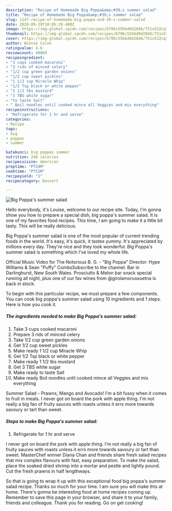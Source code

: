 ```yaml
---
description: "Recipe of Homemade Big Poppa&amp;#39;s summer salad"
title: "Recipe of Homemade Big Poppa&amp;#39;s summer salad"
slug: 1147-recipe-of-homemade-big-poppa-and-39-s-summer-salad
date: 2020-09-29T10:05:29.400Z
image: https://img-global.cpcdn.com/recipes/6796c55bbd0d2846/751x532cq70/big-poppas-summer-salad-recipe-main-photo.jpg
thumbnail: https://img-global.cpcdn.com/recipes/6796c55bbd0d2846/751x532cq70/big-poppas-summer-salad-recipe-main-photo.jpg
cover: https://img-global.cpcdn.com/recipes/6796c55bbd0d2846/751x532cq70/big-poppas-summer-salad-recipe-main-photo.jpg
author: Winnie Colon
ratingvalue: 4.6
reviewcount: 40869
recipeingredient:
- "3 cups cooked macaroni"
- "3 rids of minced celery"
- "1/2 cup green garden onions"
- "1/2 cup sweet pickles"
- "1 1/2 cup Miracle Whip"
- "1/2 Tsp black or white pepper"
- "1 1/2 tbs mustard"
- "3 TBS white sugar"
- "to taste Salt"
- " Boil noodles until cooked mince all Veggies and mix everything"
recipeinstructions:
- "Refrigerate for 1 hr and serve"
categories:
- Recipe
tags:
- big
- poppas
- summer

katakunci: big poppas summer 
nutrition: 246 calories
recipecuisine: American
preptime: "PT24M"
cooktime: "PT51M"
recipeyield: "1"
recipecategory: Dessert

---
```



![Big Poppa&#39;s summer salad](https://img-global.cpcdn.com/recipes/6796c55bbd0d2846/751x532cq70/big-poppas-summer-salad-recipe-main-photo.jpg)

Hello everybody, it's Louise, welcome to our recipe site. Today, I'm gonna show you how to prepare a special dish, big poppa&#39;s summer salad. It is one of my favorites food recipes. This time, I am going to make it a little bit tasty. This will be really delicious.

Big Poppa&#39;s summer salad is one of the most popular of current trending foods in the world. It's easy, it's quick, it tastes yummy. It's appreciated by millions every day. They're nice and they look wonderful. Big Poppa&#39;s summer salad is something which I've loved my whole life.

Official Music Video for The Notorious B. G. - &#34;Big Poppa&#34; Director: Hype Williams &amp; Sean &#34;Puffy&#34; CombsSubscribe to the channel. Bar in Darlinghurst, New South Wales. Prosciutto &amp; Melon bar snack special running all night, plus one of our fav wines from @girolamorussoetna is back in stock.


To begin with this particular recipe, we must prepare a few components. You can cook big poppa&#39;s summer salad using 10 ingredients and 1 steps. Here is how you cook it.

<!--inarticleads1-->

##### The ingredients needed to make Big Poppa&#39;s summer salad:

1. Take 3 cups cooked macaroni
1. Prepare 3 rids of minced celery
1. Take 1/2 cup green garden onions
1. Get 1/2 cup sweet pickles
1. Make ready 1 1/2 cup Miracle Whip
1. Get 1/2 Tsp black or white pepper
1. Make ready 1 1/2 tbs mustard
1. Get 3 TBS white sugar
1. Make ready to taste Salt
1. Make ready  Boil noodles until cooked mince all Veggies and mix everything


Summer Salad - Prawns, Mango and Avocado! I&#39;m a bit fussy when it comes to fruit in meals. I never got on board the pork with apple thing. I&#39;m not really a big fan of fruity sauces with roasts unless it errs more towards savoury or tart than sweet. 

<!--inarticleads2-->

##### Steps to make Big Poppa&#39;s summer salad:

1. Refrigerate for 1 hr and serve


I never got on board the pork with apple thing. I&#39;m not really a big fan of fruity sauces with roasts unless it errs more towards savoury or tart than sweet. MasterChef winner Diana Chan and friends share fresh salad recipes that mix complex flavours with fast, easy preparation. To make the salad, place the soaked dried shrimp into a mortar and pestle and lightly pound. Cut the fresh prawns in half lengthways. 

So that is going to wrap it up with this exceptional food big poppa&#39;s summer salad recipe. Thanks so much for your time. I am sure you will make this at home. There's gonna be interesting food at home recipes coming up. Remember to save this page in your browser, and share it to your family, friends and colleague. Thank you for reading. Go on get cooking!
